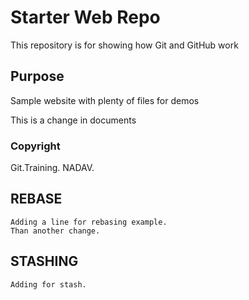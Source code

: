 # Starter Web Repo

This repository is for showing how Git and GitHub work

## Purpose

Sample website with plenty of files for demos

This is a change in documents

### Copyright

Git.Training. NADAV.

## REBASE
	Adding a line for rebasing example. 
	Than another change.
	
## STASHING
	Adding for stash.